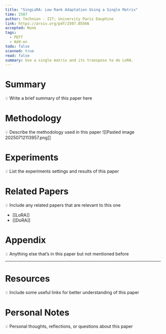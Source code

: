 ```yaml
---
title: "SingLoRA: Low Rank Adaptation Using a Single Matrix"
time: 2507
author: Technion - IIT; University Paris Dauphine
link: https://arxiv.org/pdf/2507.05566
accepted: None
tags:
  - PEFT
  - Add-on
todo: false
scanned: true
read: false
summary: Use a single matrix and its transpose to do LoRA.
---
```

# Summary
💡 Write a brief summary of this paper here

# Methodology
💡 Describe the methodology used in this paper
![[Pasted image 20250712113957.png]]
# Experiments
💡 List the experiments settings and results of this paper

# Related Papers
💡 Include any related papers that are relevant to this one
- [[LoRA]]
- [[DoRA]]
# Appendix
💡 Anything else that’s in this paper but not mentioned before

---
# Resources
💡 Include some useful links for better understanding of this paper

# Personal Notes
💡 Personal thoughts, reflections, or questions about this paper
